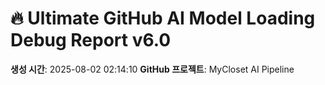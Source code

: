 # 🔥 Ultimate GitHub AI Model Loading Debug Report v6.0

**생성 시간**: 2025-08-02 02:14:10
**GitHub 프로젝트**: MyCloset AI Pipeline
